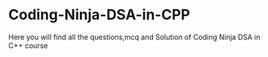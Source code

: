 # Coding-Ninja-DSA-in-CPP
Here you will find all the questions,mcq and Solution of Coding Ninja DSA in C++ course
